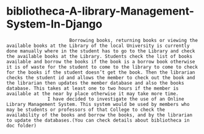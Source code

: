 # bibliotheca-A-library-Management-System-In-Django
                           Borrowing books, returning books or viewing the available books at the Library of the local University is currently done manually where in the student has to go to the Library and check the available books at the Library. Students check the list of books available and borrow the books if the book is a borrow book otherwise it is of waste for the student to come to the library to come to check for the books if the student doesn’t get the book. Then the librarian checks the student id and allows the member to check out the book and the librarian then updates the member database and also the books database. This takes at least one to two hours if the member is available at the near by place otherwise it may take more time.
                   I have decided to investigate the use of an Online Library Management System. This system would be used by members who may be students or professors of that College to check the availability of the books and borrow the books, and by the librarian to update the databases.(You can check details about bibliotheca in doc folder)
